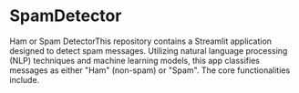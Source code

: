 # SpamDetector
Ham or Spam DetectorThis repository contains a Streamlit application designed to detect spam messages. Utilizing natural language processing (NLP) techniques and machine learning models, this app classifies messages as either "Ham" (non-spam) or "Spam". The core functionalities include.
